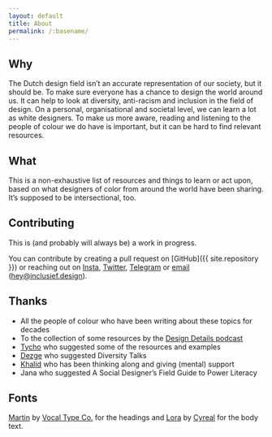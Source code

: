 ```yaml
---
layout: default
title: About
permalink: /:basename/
---
```


## Why

The Dutch design field isn’t an accurate representation of our society, but it should be. To make sure everyone has a chance to design the world around us. It can help to look at diversity, anti-racism and inclusion in the field of design. On a personal, organisational and societal level, we can learn a lot as white designers. To make us more aware, reading and listening to the people of colour we do have is important, but it can be hard to find relevant resources.

## What

This is a non-exhaustive list of resources and things to learn or act upon, based on what designers of color from around the world have been sharing. It’s supposed to be intersectional, too.

## Contributing

This is (and probably will always be) a work in progress.

You can contribute by creating a pull request on [GitHub]({{ site.repository }}) or reaching out on [Insta](https://www.instagram.com/fmjansennl/), [Twitter](https://twitter.com/fmjansen), [Telegram](https://telegram.me/fmjansen) or [email](mailto:hey@inclusief.design) (hey@inclusief.design).

## Thanks

- All the people of colour who have been writing about these topics for decades
- To the collection of some resources by the [Design Details podcast](https://designdetails.fm/episodes/czdMW9KM)
- [Tycho](https://twitter.com/tychografie) who suggested some of the resources and examples
- [Dezge](https://twitter.com/Deszie_) who suggested Diversity Talks
- [Khalid](https://www.instagram.com/khachel/) who has been thinking along and giving (mental) support
- Jana who suggested A Social Designer’s Field Guide to Power Literacy

## Fonts

[Martin](https://www.vocaltype.co/history-of/martin) by [Vocal Type Co.](https://www.vocaltype.co/story-of) for the headings and [Lora](https://fonts.google.com/specimen/Lora?category=Serif&preview.size=18&preview.text_type=paragraph) by [Cyreal](http://www.cyreal.org/) for the body text.
